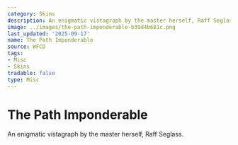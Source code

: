 ```yaml
---
category: Skins
description: An enigmatic vistagraph by the master herself, Raff Seglass.
image: ../images/the-path-imponderable-b39d4b681c.png
last_updated: '2025-09-17'
name: The Path Imponderable
source: WFCD
tags:
- Misc
- Skins
tradable: false
type: Misc
---
```


# The Path Imponderable

An enigmatic vistagraph by the master herself, Raff Seglass.

